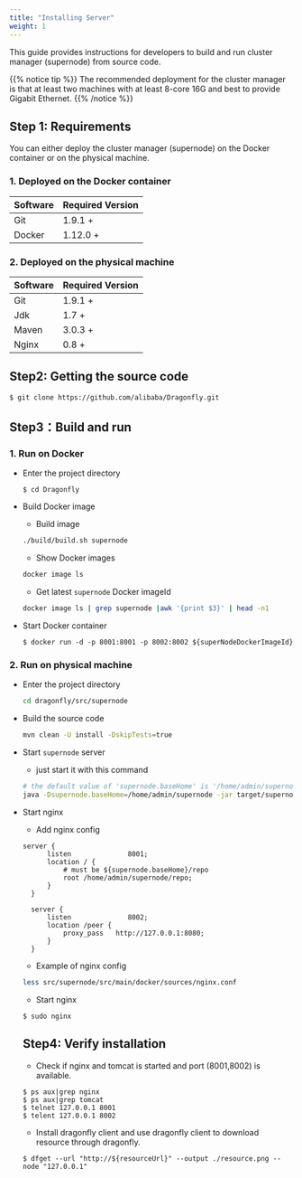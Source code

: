 ```yaml
---
title: "Installing Server"
weight: 1
---
```


This guide provides instructions for developers to build and run cluster manager (supernode) from source code. 
<!--more-->

{{% notice tip %}}
The recommended deployment for the cluster manager is that at least two machines with at least 8-core 16G and best to provide Gigabit Ethernet.
{{% /notice %}}

## Step 1: Requirements
You can either deploy the cluster manager (supernode) on the Docker container or on the physical machine.

### 1. Deployed on the Docker container

Software              | Required Version
----------------------|--------------------------
Git                   | 1.9.1 +
Docker                | 1.12.0 +

### 2. Deployed on the physical machine

Software              | Required Version
----------------------|--------------------------
Git                   | 1.9.1 +
Jdk                   | 1.7 +
Maven                 | 3.0.3 +
Nginx                 | 0.8 +

## Step2: Getting the source code
   ```
   $ git clone https://github.com/alibaba/Dragonfly.git
   ```

## Step3：Build and run
### 1. Run on Docker
* Enter the project directory

   ```
   $ cd Dragonfly
   ```
* Build Docker image

   - Build image

   ```bash
   ./build/build.sh supernode
   ```
   - Show Docker images

   ```bash
   docker image ls
   ```
   - Get latest `supernode` Docker imageId

   ```bash
   docker image ls | grep supernode |awk '{print $3}' | head -n1
   ```
* Start Docker container

   ```
   $ docker run -d -p 8001:8001 -p 8002:8002 ${superNodeDockerImageId}
   ```

### 2. Run on physical machine
* Enter the project directory

   ```bash
   cd dragonfly/src/supernode
   ```
* Build the source code

   ```bash
   mvn clean -U install -DskipTests=true
   ```
* Start `supernode` server

   - just start it with this command

   ```bash
   # the default value of 'supernode.baseHome' is '/home/admin/supernode' if you don't set
   java -Dsupernode.baseHome=/home/admin/supernode -jar target/supernode.jar
   ```
* Start nginx

  - Add nginx config

  ```
  server {
        listen              8001;
        location / {
            # must be ${supernode.baseHome}/repo
            root /home/admin/supernode/repo;
        }
    }

    server {
        listen              8002;
        location /peer {
            proxy_pass   http://127.0.0.1:8080;
        }
    }
  ```
  - Example of nginx config

  ```bash
  less src/supernode/src/main/docker/sources/nginx.conf
  ```
  - Start nginx

  ```
  $ sudo nginx
  ```

  ## Step4: Verify installation
  - Check if nginx and tomcat is started and port (8001,8002) is available.

  ```
  $ ps aux|grep nginx
  $ ps aux|grep tomcat
  $ telnet 127.0.0.1 8001
  $ telent 127.0.0.1 8002
  ```
  - Install dragonfly client and use dragonfly client to download resource through dragonfly.

  ```
  $ dfget --url "http://${resourceUrl}" --output ./resource.png --node "127.0.0.1"
  ```
